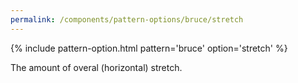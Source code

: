```yaml
---
permalink: /components/pattern-options/bruce/stretch
---
```

{% include pattern-option.html pattern='bruce' option='stretch' %}

The amount of overal (horizontal) stretch.
